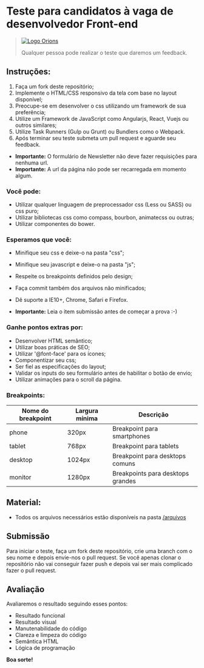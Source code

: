 # Teste para candidatos à vaga de desenvolvedor Front-end

> [![Logo Orions](http://www.orions.com.br/img/logo_orions_sites3.png)](https://www.orions.com.br)
>
> Qualquer pessoa pode realizar o teste que daremos um feedback.

## Instruções:

1. Faça um fork deste repositório;
2. Implemente o HTML/CSS responsivo da tela com base no layout disponível;
3. Preocupe-se em desenvolver o css utilizando um framework de sua preferência;
4. Utilize um Framework de JavaScript como Angularjs, React, Vuejs ou outros similares;
5. Utilize Task Runners (Gulp ou Grunt) ou Bundlers como o Webpack.
6. Após terminar seu teste submeta um pull request e aguarde seu feedback.

* **Importante:** O formulário de Newsletter não deve fazer requisições para nenhuma url.
* **Importante:** A url da página não pode ser recarregada em momento algum.

### Você pode:

* Utilizar qualquer linguagem de preprocessador css (Less ou SASS) ou css puro;
* Utilizar bibliotecas css como compass, bourbon, animatecss ou outras;
* Utilizar componentes do bower.

### Esperamos que você:

* Minifique seu css e deixe-o na pasta "css";
* Minifique seu javascript e deixe-o na pasta "js";
* Respeite os breakpoints definidos pelo design;
* Faça commit também dos arquivos não minificados;
* Dê suporte a IE10+, Chrome, Safari e Firefox.

* **Importante:** Leia o item submissão antes de começar a prova :-)

### Ganhe pontos extras por:

* Desenvolver HTML semântico;
* Utilizar boas práticas de SEO;
* Utilizar '@font-face' para os ícones;
* Componentizar seu css;
* Ser fiel as especificações do layout;
* Validar os inputs do seu formulário antes de habilitar o botão de envio;
* Utilizar animações para o scroll da página.

### Breakpoints:

| Nome do breakpoint | Largura mínima | Descrição                         |
|--------------------|----------------|-----------------------------------|
| phone              | 320px          | Breakpoint para smartphones       |
| tablet             | 768px          | Breakpoint para tablets           |
| desktop            | 1024px         | Breakpoint para desktops comuns   |
| monitor            | 1280px         | Breakpoints para desktops grandes |


## Material:

* Todos os arquivos necessários estão disponíveis na pasta [/arquivos](/arquivos)

## Submissão

Para iniciar o teste, faça um fork deste repositório, crie uma branch com o seu nome e depois envie-nos o pull request.
Se você apenas clonar o repositório não vai conseguir fazer push e depois vai ser mais complicado fazer o pull request.

## Avaliação
Avaliaremos o resultado seguindo esses pontos:

- Resultado funcional
- Resultado visual
- Manutenabilidade do código
- Clareza e limpeza do código
- Semântica HTML
- Lógica de programação

**Boa sorte!**
